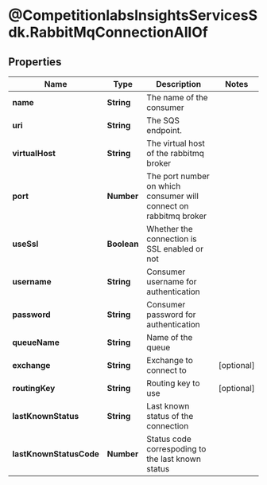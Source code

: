 # @CompetitionlabsInsightsServicesSdk.RabbitMqConnectionAllOf

## Properties

Name | Type | Description | Notes
------------ | ------------- | ------------- | -------------
**name** | **String** | The name of the consumer | 
**uri** | **String** | The SQS endpoint. | 
**virtualHost** | **String** | The virtual host of the rabbitmq broker | 
**port** | **Number** | The port number on which consumer will connect on rabbitmq broker | 
**useSsl** | **Boolean** | Whether the connection is SSL enabled or not | 
**username** | **String** | Consumer username for authentication | 
**password** | **String** | Consumer password for authentication | 
**queueName** | **String** | Name of the queue | 
**exchange** | **String** | Exchange to connect to | [optional] 
**routingKey** | **String** | Routing key to use | [optional] 
**lastKnownStatus** | **String** | Last known status of the connection | 
**lastKnownStatusCode** | **Number** | Status code correspoding to the last known status | 


